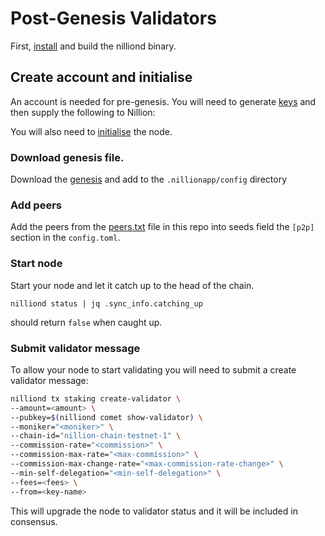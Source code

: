# Post-Genesis Validators

First, [install](./INSTALL.md) and build the nilliond binary.

## **Create account and initialise**

An account is needed for pre-genesis. You will need to generate [keys](./KEYS.md) and then supply the following to Nillion:

You will also need to [initialise](./INITIALISE.md) the node.

### Download genesis file.

Download the [genesis](../genesis.json) and add to the `.nillionapp/config` directory

### Add peers

Add the peers from the [peers.txt](../peers.txt) file in this repo into seeds field the `[p2p]` section in the `config.toml`.

### Start node

Start your node and let it catch up to the head of the chain.

```
nilliond status | jq .sync_info.catching_up
```
should return `false` when caught up.  

### **Submit validator message**

To allow your node to start validating you will need to submit a create validator message:

```bash
nilliond tx staking create-validator \
--amount=<amount> \
--pubkey=$(nilliond comet show-validator) \
--moniker="<moniker>" \
--chain-id="nillion-chain-testnet-1" \
--commission-rate="<commission>" \
--commission-max-rate="<max-commission>" \
--commission-max-change-rate="<max-commission-rate-change>" \
--min-self-delegation="<min-self-delegation>" \
--fees=<fees> \
--from=<key-name>
```

This will upgrade the node to validator status and it will be included in consensus.
